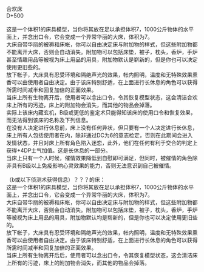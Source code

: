 <title>合欢床</title>
<meta name="GENERATOR" content="WinCHM">
<meta http-equiv="Content-Type" content="text/html; charset=gb2312">
<br>合欢床
<br>D+500
<br>
<br>这是一个体积1的床具模型，当你将其放在足以承担体积7，1000公斤物体的水平面上，并念出口令，它会变成一个异常华丽的大床，体积为7。
<br>大床自带华丽的被褥和床帐，你可以自由决定床与附加物的样式，但这些附加物都不能离开大床，否则会自动消失。附加物可以包括床垫，被子，枕头，香炉，手炉甚至情趣用品等被视为床上用品的用具，附加物默认是崭新的，但是你也可以决定使用更旧些的。
<br>放下帐子，大床具有忍受环境和隔绝声光的效果，帐内照明，温度和无特殊效果熏香可以由使用者自由决定。由于该床特别舒适，在上面进行长休息的角色可以获得所需时间减半和回复加倍的正面效果。
<br>当床上所有生物离开后，使用者可以念出口令，令其恢复模型状态，这会清洁合欢床上所有的污迹，床上的附加物会消失，而其他的物品会掉落。
<br>实际上该床内藏玄机，B级或更低的鉴定术只能得知该床的使用口令和恢复效果，而无法得到该床的名称及下列信息。
<br>在没有人决定进行休息前，床上没有任何异状，但只要有一个人决定进行长休息，床上所有人包括使用者在内，除非通过DC为6的意志检定，否则在此期间会进入发情状态，并且对床上所有角色陷入迷恋，此外，他们在任何有利于交合的判定上获得+4DP士气加值。这是长休息的一部分。
<br>当床上只有一个人时候，催情效果降低到自慰即可满足，但同时，被催情的角色除非具有B级以上免疫影响心灵效果的能力，否则无法意识到自己被催情。
<br>
<br>（b或以下侦测术获得信息）？？？的床：
<br>这是一个体积1的床具模型，当你将其放在足以承担体积7，1000公斤物体的水平面上，并念出口令，它会变成一个异常华丽的大床，体积为7。
<br>大床自带华丽的被褥和床帐，你可以自由决定床与附加物的样式，但这些附加物都不能离开大床，否则会自动消失。附加物可以包括床垫，被子，枕头，香炉，手炉等被视为床上用品的用具，附加物默认均是崭新的，但是你也可以决定使用更旧些的。
<br>放下帐子，大床具有忍受环境和隔绝声光的效果，帐内照明，温度和无特殊效果熏香可以由使用者自由决定。由于该床特别舒适，在上面进行长休息的角色可以获得所需时间减半和回复加倍的正面效果。
<br>当床上所有生物离开后后，使用者可以念出口令，令其恢复模型状态，这会清洁床上所有的污迹，床上的附加物会消失，而其他的物品会掉落。